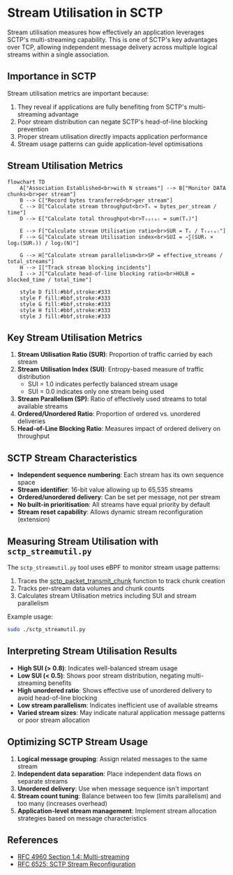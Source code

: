 # Stream Utilisation in SCTP

Stream utilisation measures how effectively an application leverages SCTP's multi-streaming capability. This is one of SCTP's key advantages over TCP, allowing independent message delivery across multiple logical streams within a single association.

## Importance in SCTP

Stream utilisation metrics are important because:

1. They reveal if applications are fully benefiting from SCTP's multi-streaming advantage
2. Poor stream distribution can negate SCTP's head-of-line blocking prevention
3. Proper stream utilisation directly impacts application performance
4. Stream usage patterns can guide application-level optimisations

## Stream Utilisation Metrics

```mermaid
flowchart TD
    A["Association Established<br>with N streams"] --> B["Monitor DATA chunks<br>per stream"]
    B --> C["Record bytes transferred<br>per stream"]
    C --> D["Calculate stream throughput<br>Tₛ = bytes_per_stream / time"]
    D --> E["Calculate total throughput<br>Tₜₒₜₐₗ = sum(Tₛ)"]
    
    E --> F["Calculate stream Utilisation ratio<br>SUR = Tₛ / Tₜₒₜₐₗ"]
    F --> G["Calculate stream Utilisation index<br>SUI = −∑(SURᵢ × log₂(SURᵢ)) / log₂(N)"]
    
    G --> H["Calculate stream parallelism<br>SP = effective_streams / total_streams"]
    H --> I["Track stream blocking incidents"]
    I --> J["Calculate head-of-line blocking ratio<br>HOLB = blocked_time / total_time"]
    
    style D fill:#bbf,stroke:#333
    style F fill:#bbf,stroke:#333
    style G fill:#bbf,stroke:#333
    style H fill:#bbf,stroke:#333
    style J fill:#bbf,stroke:#333
```

## Key Stream Utilisation Metrics

1. **Stream Utilisation Ratio (SUR)**: Proportion of traffic carried by each stream
2. **Stream Utilisation Index (SUI)**: Entropy-based measure of traffic distribution
   - SUI = 1.0 indicates perfectly balanced stream usage
   - SUI = 0.0 indicates only one stream being used
3. **Stream Parallelism (SP)**: Ratio of effectively used streams to total available streams
4. **Ordered/Unordered Ratio**: Proportion of ordered vs. unordered deliveries
5. **Head-of-Line Blocking Ratio**: Measures impact of ordered delivery on throughput

## SCTP Stream Characteristics

- **Independent sequence numbering**: Each stream has its own sequence space
- **Stream identifier**: 16-bit value allowing up to 65,535 streams
- **Ordered/unordered delivery**: Can be set per message, not per stream
- **No built-in prioritisation**: All streams have equal priority by default
- **Stream reset capability**: Allows dynamic stream reconfiguration (extension)

## Measuring Stream Utilisation with `sctp_streamutil.py`

The `sctp_streamutil.py` tool uses eBPF to monitor stream usage patterns:

1. Traces the [sctp_packet_transmit_chunk](https://elixir.bootlin.com/linux/v6.8/source/net/sctp/output.c#L180) function to track chunk creation
2. Tracks per-stream data volumes and chunk counts
3. Calculates stream Utilisation metrics including SUI and stream parallelism

Example usage:
```bash
sudo ./sctp_streamutil.py
```

## Interpreting Stream Utilisation Results

- **High SUI (> 0.8)**: Indicates well-balanced stream usage
- **Low SUI (< 0.5)**: Shows poor stream distribution, negating multi-streaming benefits
- **High unordered ratio**: Shows effective use of unordered delivery to avoid head-of-line blocking
- **Low stream parallelism**: Indicates inefficient use of available streams
- **Varied stream sizes**: May indicate natural application message patterns or poor stream allocation

## Optimizing SCTP Stream Usage

1. **Logical message grouping**: Assign related messages to the same stream
2. **Independent data separation**: Place independent data flows on separate streams
3. **Unordered delivery**: Use when message sequence isn't important
4. **Stream count tuning**: Balance between too few (limits parallelism) and too many (increases overhead)
5. **Application-level stream management**: Implement stream allocation strategies based on message characteristics

## References

- [RFC 4960 Section 1.4: Multi-streaming](https://tools.ietf.org/html/rfc4960#section-1.4)
- [RFC 6525: SCTP Stream Reconfiguration](https://tools.ietf.org/html/rfc6525)